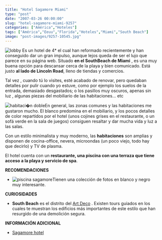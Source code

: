 ```yaml
---
title: "Hotel Sagamore Miami"
type: "post"
date: "2007-03-26 00:00:00"
slug: "hotel-sagamore-miami-9257"
categories: ["América","Hoteles"]
tags: ["América","Eeuu","Florida","Hoteles","Miami","South Beach"]
image: "post-images/9257-10545.jpg"
---
```


![lobby](post-images/9257-10545.jpg "lobby") Es un hotel de 4\* el cual han reformado recientemente y han conseguido dar un gran impulso, aunque lejos queda de ser el lujo que parece en su página web. Situado **en el SouthBeach de Miami** , es una muy buena opción para descansar cerca de la playa y bien comunicado. Está justo **al lado de Lincoln Road**, lleno de tiendas y comercios.

Tal vez , cuando tú lo visites, esté acabado de renovar, pero quedaban detalles por pulir cuando yo estuve, como por ejemplo los suelos de la entrada, demasiado desgastados; o los pasillos muy oscuros, apenas sin luz , algunas piezas del mobiliario de las habitaciones... etc

![habitaci�n doble](post-images/9257-10546.jpg "habitaci�n doble")En general, las zonas comunes y las habitaciones me gustaron mucho. El blanco predomina en el mobiliario, y los pocos detalles de color repartidos por el hotel (unos cojines grises en el restaurante, o un sofá verde en la sala de juegos) consiguen resaltar y dar mucha vida y luz a las salas.

Con un estilo minimalista y muy moderno, las **habitaciones** son amplias y disponen de cocina-office, nevera, microondas (un poco viejo, todo hay que decirlo) y TV de plasma.

El hotel cuenta con un **restaurante, una piscina con una terraza que tiene acceso a la playa y servicio de spa**.

**RECOMENDACIONES**

- ![piscina sagamore](post-images/9257-10547.jpg "piscina sagamore")Tienen una colección de fotos en blanco y negro muy interesante.

**CURIOSIDADES**

- **South Beach** es el distrito del [Art Deco](http://es.wikipedia.org/wiki/Art_dec%C3%B3) . Existen tours guiados en los cuales te muestran los edificios más importantes de este estilo que han resurgido de una demolición segura.

**INFORMACIÓN ADICIONAL**

- [Sagamore hotel](http://www.sagamorehotel.com/index.htm?home.htm "http://www.sagamorehotel.com/index.htm?home.htm")